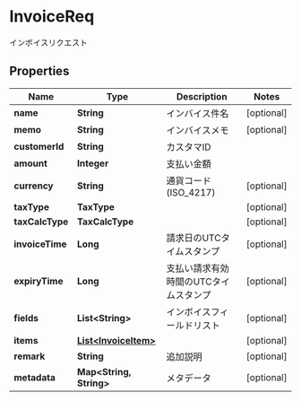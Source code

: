 

# InvoiceReq

インボイスリクエスト

## Properties

| Name | Type | Description | Notes |
|------------ | ------------- | ------------- | -------------|
|**name** | **String** | インバイス件名 |  [optional] |
|**memo** | **String** | インバイスメモ |  [optional] |
|**customerId** | **String** | カスタマID |  |
|**amount** | **Integer** | 支払い金額 |  |
|**currency** | **String** | 通貨コード (ISO_4217) |  [optional] |
|**taxType** | **TaxType** |  |  [optional] |
|**taxCalcType** | **TaxCalcType** |  |  [optional] |
|**invoiceTime** | **Long** | 請求日のUTCタイムスタンプ |  [optional] |
|**expiryTime** | **Long** | 支払い請求有効時間のUTCタイムスタンプ |  [optional] |
|**fields** | **List&lt;String&gt;** | インボイスフィールドリスト |  [optional] |
|**items** | [**List&lt;InvoiceItem&gt;**](InvoiceItem.md) |  |  [optional] |
|**remark** | **String** | 追加説明 |  [optional] |
|**metadata** | **Map&lt;String, String&gt;** | メタデータ |  [optional] |




